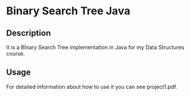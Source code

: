 # Binary Search Tree Java 

## Description
It is a Bİnary Search Tree implementation in Java for my Data Structures course.

## Usage
For detailed information about how to use it you can see project1.pdf.
